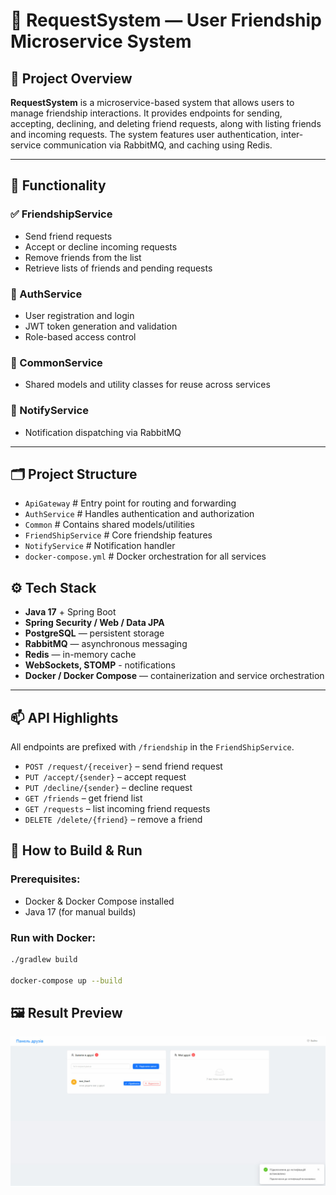 # 🤝 RequestSystem — User Friendship Microservice System

## 📘 Project Overview

**RequestSystem** is a microservice-based system that allows users to manage friendship interactions. It provides endpoints for sending, accepting, declining, and deleting friend requests, along with listing friends and incoming requests. The system features user authentication, inter-service communication via RabbitMQ, and caching using Redis.

---

## 🔧 Functionality

### ✅ FriendshipService

* Send friend requests
* Accept or decline incoming requests
* Remove friends from the list
* Retrieve lists of friends and pending requests

### 🛂 AuthService

* User registration and login
* JWT token generation and validation
* Role-based access control

### 🧠 CommonService

* Shared models and utility classes for reuse across services

### 📩 NotifyService

* Notification dispatching via RabbitMQ

---

## 🗂 Project Structure

- `ApiGateway`             # Entry point for routing and forwarding
- `AuthService`            # Handles authentication and authorization
- `Common`                 # Contains shared models/utilities
- `FriendShipService`      # Core friendship features
- `NotifyService`          # Notification handler
- `docker-compose.yml`     # Docker orchestration for all services


## ⚙️ Tech Stack
- **Java 17** + Spring Boot
- **Spring Security / Web / Data JPA**
- **PostgreSQL** — persistent storage
- **RabbitMQ** — asynchronous messaging
- **Redis** — in-memory cache
-  **WebSockets, STOMP** - notifications
- **Docker / Docker Compose** — containerization and service orchestration

---
## 📫 API Highlights

All endpoints are prefixed with `/friendship` in the `FriendShipService`.

* `POST /request/{receiver}` – send friend request
* `PUT /accept/{sender}` – accept request
* `PUT /decline/{sender}` – decline request
* `GET /friends` – get friend list
* `GET /requests` – list incoming friend requests
* `DELETE /delete/{friend}` – remove a friend

## 🚀 How to Build & Run

### Prerequisites:
- Docker & Docker Compose installed
- Java 17 (for manual builds)

### Run with Docker:
```bash
./gradlew build

docker-compose up --build
```

## 🖼️ Result Preview

![Result Screenshot](result.png)